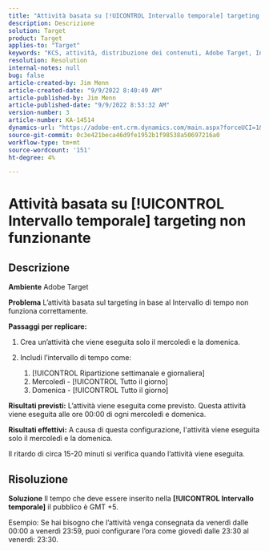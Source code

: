 ```yaml
---
title: "Attività basata su [!UICONTROL Intervallo temporale] targeting non funzionante"
description: Descrizione
solution: Target
product: Target
applies-to: "Target"
keywords: "KCS, attività, distribuzione dei contenuti, Adobe Target, Intervallo di tempo, ritardo, targeting"
resolution: Resolution
internal-notes: null
bug: false
article-created-by: Jim Menn
article-created-date: "9/9/2022 8:40:49 AM"
article-published-by: Jim Menn
article-published-date: "9/9/2022 8:53:32 AM"
version-number: 3
article-number: KA-14514
dynamics-url: "https://adobe-ent.crm.dynamics.com/main.aspx?forceUCI=1&pagetype=entityrecord&etn=knowledgearticle&id=18e1a81a-1b30-ed11-9db1-0022480866ad"
source-git-commit: 0c3e421beca46d9fe1952b1f98538a50697216a0
workflow-type: tm+mt
source-wordcount: '151'
ht-degree: 4%

---
```


# Attività basata su [!UICONTROL Intervallo temporale] targeting non funzionante

## Descrizione


<b>Ambiente</b>
Adobe Target

<b>Problema</b>
L’attività basata sul targeting in base al Intervallo di tempo non funziona correttamente.

<b>Passaggi per replicare:</b>

1. Crea un’attività che viene eseguita solo il mercoledì e la domenica.
2. Includi l’intervallo di tempo come:

   1. [!UICONTROL Ripartizione settimanale e giornaliera]
   2. Mercoledì - [!UICONTROL Tutto il giorno]
   3. Domenica - [!UICONTROL Tutto il giorno]




<b>Risultati previsti:</b>
L’attività viene eseguita come previsto. Questa attività viene eseguita alle ore 00:00 di ogni mercoledì e domenica.

<b>Risultati effettivi:</b>
A causa di questa configurazione, l&#39;attività viene eseguita solo il mercoledì e la domenica.

Il ritardo di circa 15-20 minuti si verifica quando l’attività viene eseguita.


## Risoluzione


<b>Soluzione</b>
Il tempo che deve essere inserito nella <b>[!UICONTROL Intervallo temporale]</b> il pubblico è GMT +5.

Esempio: Se hai bisogno che l’attività venga consegnata da venerdì dalle 00:00 a venerdì 23:59, puoi configurare l’ora come giovedì dalle 23:30 al venerdì: 23:30.



